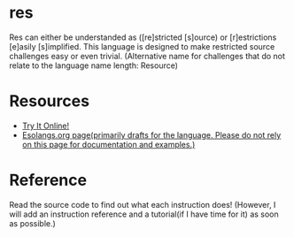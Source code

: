 # res
Res can either be understanded as ([re]stricted [s]ource) or [r]estrictions [e]asily [s]implified. This language is designed to make restricted source challenges easy or even trivial. (Alternative name for challenges that do not relate to the language name length: Resource)

# Resources
* [Try It Online!](https://tio.run/#res)
* [Esolangs.org page(primarily drafts for the language. Please do not rely on this page for documentation and examples.)](https://esolangs.org/wiki/Resource)

# Reference
Read the source code to find out what each instruction does! (However, I will add an instruction reference and a tutorial(if I have time for it) as soon as possible.)

